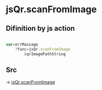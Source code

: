 # jsQr.scanFromImage

## Difinition by js action

```js.js

var=errMassage
	?func=jsQr.scanFromImage
		&qrImagePathString
```

## Src

-> [jsQr.scanFromImage](https://github.com/puutaro/CommandClick/blob/master/app/src/main/java/com/puutaro/commandclick/fragment_lib/terminal_fragment/js_interface/qr/JsQr.kt#L89)


